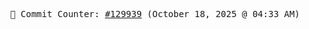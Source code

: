 <p align="center">
    <samp>
        📮 Commit Counter: <a href="https://github.com/Javascript-void0/Javascript-void0/commits/main">#129939</a> (October 18, 2025 @ 04:33 AM)
    </samp>
</p>